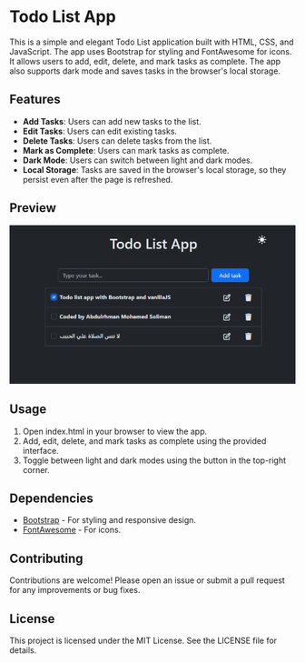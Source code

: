 # Todo List App

This is a simple and elegant Todo List application built with HTML, CSS, and JavaScript. The app uses Bootstrap for styling and FontAwesome for icons. It allows users to add, edit, delete, and mark tasks as complete. The app also supports dark mode and saves tasks in the browser's local storage.

## Features

- **Add Tasks**: Users can add new tasks to the list.
- **Edit Tasks**: Users can edit existing tasks.
- **Delete Tasks**: Users can delete tasks from the list.
- **Mark as Complete**: Users can mark tasks as complete.
- **Dark Mode**: Users can switch between light and dark modes.
- **Local Storage**: Tasks are saved in the browser's local storage, so they persist even after the page is refreshed.

## Preview

![Todo List App Preview](./todolist-preview.png)

## Usage

1. Open index.html in your browser to view the app.
2. Add, edit, delete, and mark tasks as complete using the provided interface.
3. Toggle between light and dark modes using the button in the top-right corner.

## Dependencies

- [Bootstrap](https://getbootstrap.com/) - For styling and responsive design.
- [FontAwesome](https://fontawesome.com/) - For icons.

## Contributing

Contributions are welcome! Please open an issue or submit a pull request for any improvements or bug fixes.

## License

This project is licensed under the MIT License. See the LICENSE file for details.

